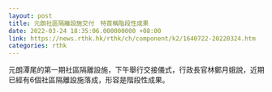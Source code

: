 ```yaml
---
layout: post
title: 元朗社區隔離設施交付　特首稱階段性成果
date: 2022-03-24 18:35:06.000000000 +08:00
link: https://news.rthk.hk/rthk/ch/component/k2/1640722-20220324.htm
categories: rthk
---
```


元朗潭尾的第一期社區隔離設施，下午舉行交接儀式，行政長官林鄭月娥說，近期已經有6個社區隔離設施落成，形容是階段性成果。
